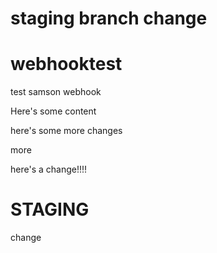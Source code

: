 # staging branch change
# webhooktest
test samson webhook

Here's some content

here's some more changes

more

here's a change!!!!

# STAGING

change